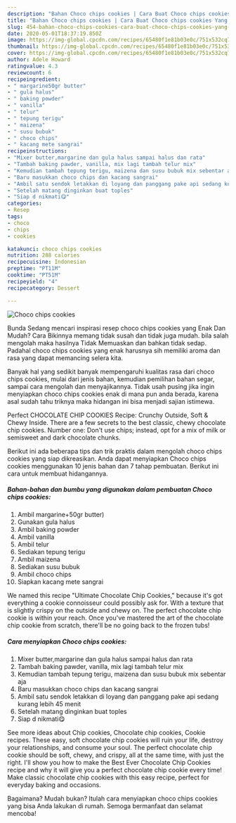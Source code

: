 ```yaml
---
description: "Bahan Choco chips cookies | Cara Buat Choco chips cookies Yang Lezat Sekali"
title: "Bahan Choco chips cookies | Cara Buat Choco chips cookies Yang Lezat Sekali"
slug: 454-bahan-choco-chips-cookies-cara-buat-choco-chips-cookies-yang-lezat-sekali
date: 2020-05-01T18:37:19.850Z
image: https://img-global.cpcdn.com/recipes/65480f1e81b03e0c/751x532cq70/choco-chips-cookies-foto-resep-utama.jpg
thumbnail: https://img-global.cpcdn.com/recipes/65480f1e81b03e0c/751x532cq70/choco-chips-cookies-foto-resep-utama.jpg
cover: https://img-global.cpcdn.com/recipes/65480f1e81b03e0c/751x532cq70/choco-chips-cookies-foto-resep-utama.jpg
author: Adele Howard
ratingvalue: 4.3
reviewcount: 6
recipeingredient:
- " margarine50gr butter"
- " gula halus"
- " baking powder"
- " vanilla"
- " telur"
- " tepung terigu"
- " maizena"
- " susu bubuk"
- " choco chips"
- " kacang mete sangrai"
recipeinstructions:
- "Mixer butter,margarine dan gula halus sampai halus dan rata"
- "Tambah baking pawder, vanilla, mix lagi tambah telur mix"
- "Kemudian tambah tepung terigu, maizena dan susu bubuk mix sebentar aja"
- "Baru masukkan choco chips dan kacang sangrai"
- "Ambil satu sendok letakkan di loyang dan panggang pake api sedang kurang lebih 45 menit"
- "Setelah matang dinginkan buat toples"
- "Siap d nikmati😋"
categories:
- Resep
tags:
- choco
- chips
- cookies

katakunci: choco chips cookies 
nutrition: 288 calories
recipecuisine: Indonesian
preptime: "PT11M"
cooktime: "PT51M"
recipeyield: "4"
recipecategory: Dessert

---
```



![Choco chips cookies](https://img-global.cpcdn.com/recipes/65480f1e81b03e0c/751x532cq70/choco-chips-cookies-foto-resep-utama.jpg)

Bunda Sedang mencari inspirasi resep choco chips cookies yang Enak Dan Mudah? Cara Bikinnya memang tidak susah dan tidak juga mudah. bila salah mengolah maka hasilnya Tidak Memuaskan dan bahkan tidak sedap. Padahal choco chips cookies yang enak harusnya sih memiliki aroma dan rasa yang dapat memancing selera kita.

Banyak hal yang sedikit banyak mempengaruhi kualitas rasa dari choco chips cookies, mulai dari jenis bahan, kemudian pemilihan bahan segar, sampai cara mengolah dan menyajikannya. Tidak usah pusing jika ingin menyiapkan choco chips cookies enak di mana pun anda berada, karena asal sudah tahu triknya maka hidangan ini bisa menjadi sajian istimewa.

Perfect CHOCOLATE CHIP COOKIES Recipe: Crunchy Outside, Soft &amp; Chewy Inside. There are a few secrets to the best classic, chewy chocolate chip cookies. Number one: Don&#39;t use chips; instead, opt for a mix of milk or semisweet and dark chocolate chunks.


Berikut ini ada beberapa tips dan trik praktis dalam mengolah choco chips cookies yang siap dikreasikan. Anda dapat menyiapkan Choco chips cookies menggunakan 10 jenis bahan dan 7 tahap pembuatan. Berikut ini cara untuk membuat hidangannya.

<!--inarticleads1-->

##### Bahan-bahan dan bumbu yang digunakan dalam pembuatan Choco chips cookies:

1. Ambil  margarine+50gr butter)
1. Gunakan  gula halus
1. Ambil  baking powder
1. Ambil  vanilla
1. Ambil  telur
1. Sediakan  tepung terigu
1. Ambil  maizena
1. Sediakan  susu bubuk
1. Ambil  choco chips
1. Siapkan  kacang mete sangrai


We named this recipe &#34;Ultimate Chocolate Chip Cookies,&#34; because it&#39;s got everything a cookie connoisseur could possibly ask for. With a texture that is slightly crispy on the outside and chewy on. The perfect chocolate chip cookie is within your reach. Once you&#39;ve mastered the art of the chocolate chip cookie from scratch, there&#39;ll be no going back to the frozen tubs! 

<!--inarticleads2-->

##### Cara menyiapkan Choco chips cookies:

1. Mixer butter,margarine dan gula halus sampai halus dan rata
1. Tambah baking pawder, vanilla, mix lagi tambah telur mix
1. Kemudian tambah tepung terigu, maizena dan susu bubuk mix sebentar aja
1. Baru masukkan choco chips dan kacang sangrai
1. Ambil satu sendok letakkan di loyang dan panggang pake api sedang kurang lebih 45 menit
1. Setelah matang dinginkan buat toples
1. Siap d nikmati😋


See more ideas about Chip cookies, Chocolate chip cookies, Cookie recipes. These easy, soft chocolate chip cookies will ruin your life, destroy your relationships, and consume your soul. The perfect chocolate chip cookie should be soft, chewy, and crispy, all at the same time, with just the right. I&#39;ll show you how to make the Best Ever Chocolate Chip Cookies recipe and why it will give you a perfect chocolate chip cookie every time! Make classic chocolate chip cookies with this easy recipe, perfect for everyday baking and occasions. 

Bagaimana? Mudah bukan? Itulah cara menyiapkan choco chips cookies yang bisa Anda lakukan di rumah. Semoga bermanfaat dan selamat mencoba!
